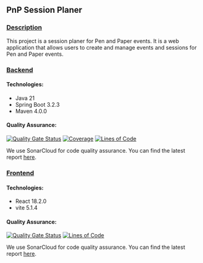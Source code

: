 ## PnP Session Planer

### <u>Description</u>
This project is a session planer for Pen and Paper events. It is a web application that allows users to create and manage events and sessions for Pen and Paper events.

### <u>Backend</u>

#### Technologies:
- Java 21
- Spring Boot 3.2.3
- Maven 4.0.0

#### Quality Assurance:
[![Quality Gate Status](https://sonarcloud.io/api/project_badges/measure?project=moinmarcell_pnp-session-planer-backend&metric=alert_status)](https://sonarcloud.io/summary/new_code?id=moinmarcell_pnp-session-planer-backend)
[![Coverage](https://sonarcloud.io/api/project_badges/measure?project=moinmarcell_pnp-session-planer-backend&metric=coverage)](https://sonarcloud.io/summary/new_code?id=moinmarcell_pnp-session-planer-backend)
[![Lines of Code](https://sonarcloud.io/api/project_badges/measure?project=moinmarcell_pnp-session-planer-backend&metric=ncloc)](https://sonarcloud.io/summary/new_code?id=moinmarcell_pnp-session-planer-backend)

We use SonarCloud for code quality assurance. You can find the latest report [here](https://sonarcloud.io/dashboard?id=moinmarcell_pnp-session-planer-backend).

### <u>Frontend</u>

#### Technologies:
- React 18.2.0
- vite 5.1.4

#### Quality Assurance:
[![Quality Gate Status](https://sonarcloud.io/api/project_badges/measure?project=moinmarcell_pnp-session-planer-frontend&metric=alert_status)](https://sonarcloud.io/summary/new_code?id=moinmarcell_pnp-session-planer-frontend)
[![Lines of Code](https://sonarcloud.io/api/project_badges/measure?project=moinmarcell_pnp-session-planer-frontend&metric=ncloc)](https://sonarcloud.io/summary/new_code?id=moinmarcell_pnp-session-planer-frontend)

We use SonarCloud for code quality assurance. You can find the latest report [here](https://sonarcloud.io/dashboard?id=moinmarcell_pnp-session-planer-frontend).
